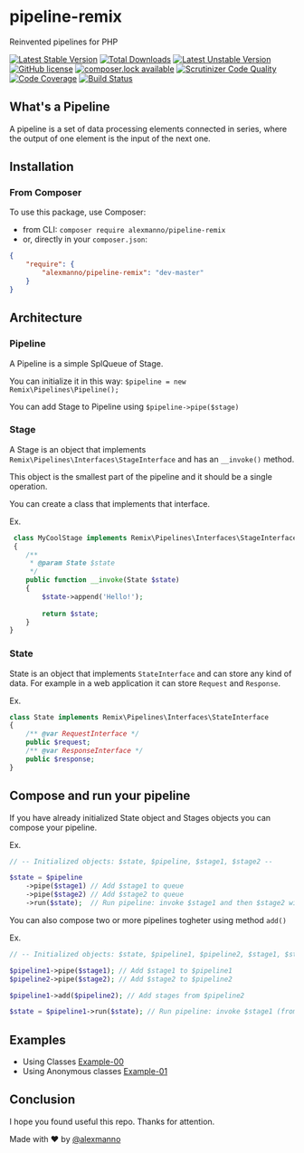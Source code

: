 # pipeline-remix
Reinvented pipelines for PHP

[![Latest Stable Version](https://poser.pugx.org/alexmanno/pipeline-remix/version)](https://packagist.org/packages/alexmanno/pipeline-remix) 
[![Total Downloads](https://poser.pugx.org/alexmanno/pipeline-remix/downloads)](https://packagist.org/packages/alexmanno/pipeline-remix) 
[![Latest Unstable Version](https://poser.pugx.org/alexmanno/pipeline-remix/v/unstable)](//packagist.org/packages/alexmanno/pipeline-remix) 
[![GitHub license](https://img.shields.io/github/license/alexmanno/pipeline-remix.svg)](https://github.com/alexmanno/pipeline-remix/blob/master/LICENSE.md) 
[![composer.lock available](https://poser.pugx.org/alexmanno/pipeline-remix/composerlock)](https://packagist.org/packages/alexmanno/pipeline-remix) 
[![Scrutinizer Code Quality](https://scrutinizer-ci.com/g/alexmanno/pipeline-remix/badges/quality-score.png?b=master)](https://scrutinizer-ci.com/g/alexmanno/pipeline-remix/?branch=master)
[![Code Coverage](https://scrutinizer-ci.com/g/alexmanno/pipeline-remix/badges/coverage.png?b=master)](https://scrutinizer-ci.com/g/alexmanno/pipeline-remix/?branch=master)
[![Build Status](https://scrutinizer-ci.com/g/alexmanno/pipeline-remix/badges/build.png?b=master)](https://scrutinizer-ci.com/g/alexmanno/pipeline-remix/build-status/master)


## What's a Pipeline
A pipeline is a set of data processing elements connected in series, where the output of one element is the input of the next one.

## Installation
### From Composer
To use this package, use Composer:

 * from CLI: `composer require alexmanno/pipeline-remix`
 * or, directly in your `composer.json`:

```json
{
    "require": {
        "alexmanno/pipeline-remix": "dev-master"
    }
}
```

## Architecture

### Pipeline

A Pipeline is a simple SplQueue of Stage. 

You can initialize it in this way: `$pipeline = new Remix\Pipelines\Pipeline();`

You can add Stage to Pipeline using `$pipeline->pipe($stage)`

### Stage

A Stage is an object that implements `Remix\Pipelines\Interfaces\StageInterface` and has an `__invoke()` method.

This object is the smallest part of the pipeline and it should be a single operation.

You can create a class that implements that interface. 

Ex.
```php
 class MyCoolStage implements Remix\Pipelines\Interfaces\StageInterface 
 {
    /**
     * @param State $state
     */
    public function __invoke(State $state)
    {
        $state->append('Hello!');
        
        return $state;
    }
}
```

### State

State is an object that implements `StateInterface` and can store any kind of data.
For example in a web application it can store `Request` and `Response`.

Ex.
```php
class State implements Remix\Pipelines\Interfaces\StateInterface
{
    /** @var RequestInterface */
    public $request;
    /** @var ResponseInterface */
    public $response;
}
```

## Compose and run your pipeline

If you have already initialized State object and Stages objects you can compose your pipeline.

Ex.
```php
// -- Initialized objects: $state, $pipeline, $stage1, $stage2 --

$state = $pipeline
    ->pipe($stage1) // Add $stage1 to queue
    ->pipe($stage2) // Add $stage2 to queue
    ->run($state);  // Run pipeline: invoke $stage1 and then $stage2 with state from $stage1
```

You can also compose two or more pipelines togheter using method `add()`

Ex.

```php
// -- Initialized objects: $state, $pipeline1, $pipeline2, $stage1, $stage2 --

$pipeline1->pipe($stage1); // Add $stage1 to $pipeline1
$pipeline2->pipe($stage2); // Add $stage2 to $pipeline2

$pipeline1->add($pipeline2); // Add stages from $pipeline2

$state = $pipeline1->run($state); // Run pipeline: invoke $stage1 (from $pipeline1) and then $stage2 (from $pipeline2) with state from $stage1

```

## Examples

 * Using Classes [Example-00](examples/example-00.php)
 * Using Anonymous classes [Example-01](examples/example-01.php)


## Conclusion

I hope you found useful this repo. Thanks for attention. 

Made with :heart: by [@alexmanno](https://aka.am)


